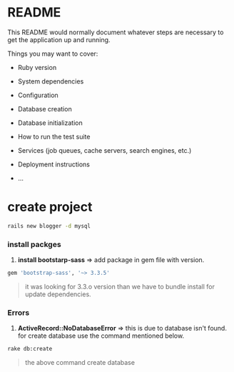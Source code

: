 # README

This README would normally document whatever steps are necessary to get the
application up and running.

Things you may want to cover:

* Ruby version

* System dependencies

* Configuration

* Database creation

* Database initialization

* How to run the test suite

* Services (job queues, cache servers, search engines, etc.)

* Deployment instructions

* ...

# create project

```bash
rails new blogger -d mysql
```


	




### install packges

1. **install bootstarp-sass** => add package in gem file with version.
```bash
gem 'bootstrap-sass', '~> 3.3.5'
```
> it was looking for 3.3.o version
> than we have to bundle install for update dependencies.



### Errors

1. **ActiveRecord::NoDatabaseError**  => this is due to database isn't found. for create database use the command mentioned below.
```bash
rake db:create
```
> the above command create database

 

